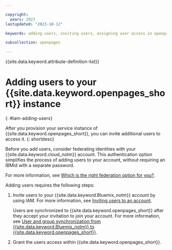 ```yaml
---

copyright:
  years: 2023
lastupdated: "2023-10-12"

keywords: adding users, inviting users, assigning user access in openpages

subcollection: openpages

---
```


{{site.data.keyword.attribute-definition-list}}

# Adding users to your {{site.data.keyword.openpages_short}} instance
{: #iam-adding-users}

After you provision your service instance of {{site.data.keyword.openpages_short}}, you can invite additional users to access it.
{: shortdesc}

Before you add users, consider federating identities with your {{site.data.keyword.cloud_notm}} account. This authentication option simplifies the process of adding users to your account, without requiring an IBMid with a separate password. 

For more information, see [Which is the right federation option for you?](/docs-draft/account?topic=account-federation-option-for-you&interface=ui).

Adding users requires the following steps: 
1. Invite users to your {{site.data.keyword.Bluemix_notm}} account by using IAM. For more information, see [Inviting users to an account](/docs/account?topic=account-iamuserinv&interface=ui).

   Users are synchronized to {{site.data.keyword.openpages_short}} after they accept your invitation to join your account. For more information, see [User and group synchronization from {{site.data.keyword.Bluemix_notm}} to {{site.data.keyword.openpages_short}}](/docs/openpages?topic=openpages-iam-openpages-synchronization&interface=api).
2. Grant the users access within {{site.data.keyword.openpages_short}}.
  